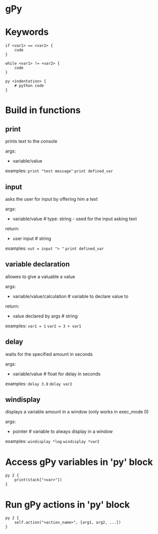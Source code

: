 # gPy

# Keywords

````
if <var1> == <var2> {
    code
}
````
````
while <var1> != <var2> {
    code
}
````
````
py <indentation> {
    # python code
}
````

# Build in functions


## print
prints text to the console

args:
- variable/value

examples:
``print "test message"``
``print defined_var``

## input
asks the user for input by offering him a text

args:
- variable/value # type: string - used for the input asking text

return:
- user input # string

examples:
``out = input "> "``
``print defined_var``

## variable declaration
allowes to give a valuable a value

args:
- variable/value/calculation # variable to declare value to

return:
- value declared by args # string

examples:
``var1 = 1``
``var2 = 3 + var1``

## delay
waits for the specified amount in seconds

args:
- variable/value # float for delay in seconds

examples:
``delay 3.8``
``delay var2``

## windisplay
displays a variable amount in a window (only works in exec_mode 0)

args:
- pointer # variable to always display in a window

examples:
``windisplay *log``
``windisplay *var2``

# Access gPy variables in 'py' block
````
py 2 {
    print(stack["<var>"])
}
````

# Run gPy actions in 'py' block
````
py 2 {
    self.action("<action_name>", [arg1, arg2, ...])
}
````
